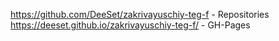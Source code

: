 https://github.com/DeeSet/zakrivayuschiy-teg-f - Repositories
https://deeset.github.io/zakrivayuschiy-teg-f/ - GH-Pages
